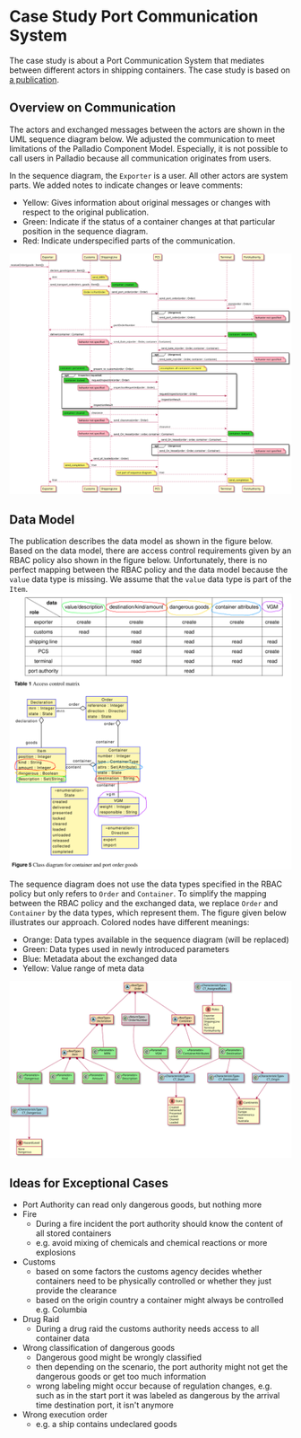 # Case Study Port Communication System

The case study is about a Port Communication System that mediates between different actors in shipping containers. The case study is based on [a publication](https://doi.org/10.5381/jot.2020.19.3.a8).

## Overview on Communication
The actors and exchanged messages between the actors are shown in the UML sequence diagram below. We adjusted the communication to meet limitations of the Palladio Component Model. Especially, it is not possible to call users in Palladio because all communication originates from users.

In the sequence diagram, the `Exporter` is a user. All other actors are system parts. We added notes to indicate changes or leave comments:
* Yellow: Gives information about original messages or changes with respect to the original publication.
* Green: Indicate if the status of a container changes at that particular position in the sequence diagram.
* Red: Indicate underspecified parts of the communication.

![](pcm-sequence.svg)

## Data Model
The publication describes the data model as shown in the figure below. Based on the data model, there are access control requirements given by an RBAC policy also shown in the figure below. Unfortunately, there is no perfect mapping between the RBAC policy and the data model because the `value` data type is missing. We assume that the `value` data type is part of the `Item`.
![](RBAC.png)

The sequence diagram does not use the data types specified in the RBAC policy but only refers to `Order` and `Container`. To simplify the mapping between the RBAC policy and the exchanged data, we replace `Order` and `Container` by the data types, which represent them. The figure given below illustrates our approach. Colored nodes have different meanings:
* Orange: Data types available in the sequence diagram (will be replaced)
* Green: Data types used in newly introduced parameters
* Blue: Metadata about the exchanged data
* Yellow: Value range of meta data

![](pcm-objects.svg)

## Ideas for Exceptional Cases
* Port Authority can read only dangerous goods, but nothing more
* Fire
	* During a fire incident the port authority should know the content of all stored containers
	* e.g. avoid mixing of chemicals and chemical reactions or more explosions
* Customs
	* based on some factors the customs agency decides whether containers need to be physically controlled or whether they just provide the clearance
	* based on the origin country a container might always be controlled e.g. Columbia
* Drug Raid
	* During a drug raid the customs authority needs access to all container data
* Wrong classification of dangerous goods
	* Dangerous good might be wrongly classified
	* then depending on the scenario, the port authority might not get the dangerous goods or get too much information
	* wrong labeling might occur because of regulation changes, e.g. such as in the start port it was labeled as dangerous by the arrival time destination port, it isn't anymore
* Wrong execution order
	* e.g. a ship contains undeclared goods

